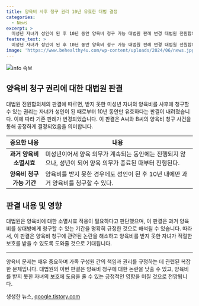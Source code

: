 ```yaml
---
title: 양육비 사후 청구 권리 10년 유효한 대법 결정
categories:
  - News
excerpt: >
  미성년 자녀가 성인이 된 후 10년 동안 양육비 청구 가능 대법원 판례 변경 대법원 전원합의체는 미성년 시절 양육비 청구권은 10년간 유효하며 성인이 된 후에 소멸시효가 적용된다고 판결했다. 이는 이전 판례와 달라진 것으로, 과거 양육비를 청구하기 위해서는 미성년 기간을 포함하여 10년 이내에 청구해야 한다. 특히, 언제까지나 과거 양육비를 청구할 수 있다면 상대방은 평생 불안정한 상태를 감수해야 한다는 점에서 대법원은 소멸시효 적용이 필요하다고 판단했다.
feature_text: >
  미성년 자녀가 성인이 된 후 10년 동안 양육비 청구 가능 대법원 판례 변경 대법원 전원합의체는 미성년 시절 양육비 청구권은 10년간 유효하며 성인이 된 후에 소멸시효가 적용된다고 판결했다. 이는 이전 판례와 달라진 것으로, 과거 양육비를 청구하기 위해서는 미성년 기간을 포함하여 10년 이내에 청구해야 한다. 특히, 언제까지나 과거 양육비를 청구할 수 있다면 상대방은 평생 불안정한 상태를 감수해야 한다는 점에서 대법원은 소멸시효 적용이 필요하다고 판단했다.
image: 'https://www.behealthy4u.com/wp-content/uploads/2024/06/news.jpg'
---
```


<p><img src="https://www.behealthy4u.com/wp-content/uploads/2024/06/news.jpg" alt="info 속보" /></p>

<h2 data-ke-size="size26">양육비 청구 권리에 대한 대법원 판결</h2>

<p data-ke-size="size16">대법원 전원합의체의 판결에 따르면, 받지 못한 미성년 자녀의 양육비를 사후에 청구할 수 있는 권리는 자녀가 성인이 된 때로부터 10년 동안만 유효하다는 판결이 내려졌습니다. 이에 따라 기존 판례가 변경되었습니다. 이 판결은 A씨와 B씨의 양육비 청구 사건을 통해 공정하게 결정되었음을 의미합니다.</p>

<table>
<thead>
<tr>
<th>중요한 내용</th>
<th>내용</th>
</tr>
</thead>
<tbody>
<tr>
<td style="text-align: center; height: 17px;"><b>과거 양육비 소멸시효</b></td>
<td>미성년이어서 양육 의무가 계속되는 동안에는 진행되지 않으나, 성년이 되어 양육 의무가 종료된 때부터 진행된다.</td>
</tr>
<tr>
<td style="text-align: center; height: 17px;"><b>양육비 청구 가능 기간</b></td>
<td>양육비를 받지 못한 경우에도 성인이 된 후 10년 내에만 과거 양육비를 청구할 수 있다.</td>
</tr>
</tbody>
</table>

<h2 data-ke-size="size26">판결 내용 및 영향</h2>

<p data-ke-size="size16">대법원은 양육비에 대한 소멸시효 적용이 필요하다고 판단했으며, 이 판결은 과거 양육비를 상대방에게 청구할 수 있는 기간을 명확히 규정한 것으로 해석될 수 있습니다. 따라서, 이 판결은 양육비 청구에 관련된 논란을 해소하고 양육비를 받지 못한 자녀가 적절한 보호를 받을 수 있도록 도와줄 것으로 기대됩니다.</p>

<hr>

<p data-ke-size="size16">양육비 문제는 매우 중요하며 가족 구성원 간의 책임과 권리를 규정하는 데 관련된 복잡한 문제입니다. 대법원의 이번 판결은 양육비 청구에 대한 논란을 낮출 수 있고, 양육비를 받지 못한 자녀의 보호에 도움을 줄 수 있는 긍정적인 영향을 미칠 것으로 전망됩니다.</p>
생생한 뉴스, <a href="https://qoogle.tistory.com" rel="dofollow">qoogle.tistory.com</a>


